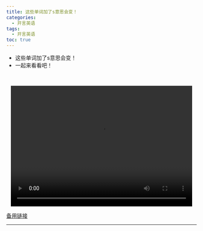 ```yaml
---
title: 这些单词加了s意思会变！
categories:
  - 开言英语
tags:
  - 开言英语
toc: true 
---
```



- 这些单词加了s意思会变！
- 一起来看看吧！

 

<p style="text-align:center">
   <video width="480" height="320" controls>
       <source src="/video/ol/9.mp4">
   </video>
</p>
 <p><a href="/video/ol/9.mp4">备用链接</a></p>
 
---





